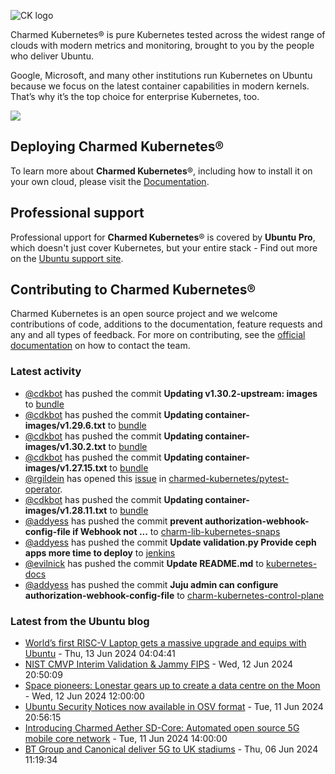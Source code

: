 ![CK logo](https://assets.ubuntu.com/v1/451d4cf4-Charmed+Kubernetes_RGB_onWhite_2022.svg)

Charmed Kubernetes® is pure Kubernetes tested across the widest range of clouds with modern metrics and monitoring, brought to you by the people who deliver Ubuntu.

Google, Microsoft, and many other institutions run Kubernetes on Ubuntu because we focus on the latest container capabilities in modern kernels. That’s why it’s the top choice for enterprise Kubernetes, too.

![](https://assets.ubuntu.com/v1/843c77b6-juju-at-a-glace.svg)

## Deploying Charmed Kubernetes®

To learn more about **Charmed Kubernetes**®, including how to install it on your own cloud, please visit the [Documentation][docs].

## Professional support

Professional upport for **Charmed Kubernetes**® is covered by **Ubuntu Pro**, which doesn't just cover Kubernetes, but your entire stack - Find out more on the [Ubuntu support site](https://ubuntu.com/support).

## Contributing to Charmed Kubernetes®

Charmed Kubernetes is an open source project and we welcome contributions of code, additions to the documentation, feature requests and any and all types of feedback. For more on contributing, see the [official documentation][get-in-touch] on how to contact the team.

<!-- LINKS -->
[docs]: https://ubuntu.com/kubernetes/docs
[get-in-touch]: https://ubuntu.com/kubernetes/docs/get-in-touch

### Latest activity

<!-- activity starts -->
 - [@cdkbot](https://github.com/cdkbot) has pushed the commit **Updating v1.30.2-upstream: images** to [bundle](https://github.com/charmed-kubernetes/bundle)
 - [@cdkbot](https://github.com/cdkbot) has pushed the commit **Updating container-images/v1.29.6.txt** to [bundle](https://github.com/charmed-kubernetes/bundle)
 - [@cdkbot](https://github.com/cdkbot) has pushed the commit **Updating container-images/v1.30.2.txt** to [bundle](https://github.com/charmed-kubernetes/bundle)
 - [@cdkbot](https://github.com/cdkbot) has pushed the commit **Updating container-images/v1.27.15.txt** to [bundle](https://github.com/charmed-kubernetes/bundle)
 - [@rgildein](https://github.com/rgildein) has opened this [issue](https://github.com/charmed-kubernetes/pytest-operator/issues/134) in [charmed-kubernetes/pytest-operator](https://api.github.com/repos/charmed-kubernetes/pytest-operator).
 - [@cdkbot](https://github.com/cdkbot) has pushed the commit **Updating container-images/v1.28.11.txt** to [bundle](https://github.com/charmed-kubernetes/bundle)
 - [@addyess](https://github.com/addyess) has pushed the commit **prevent authorization-webhook-config-file if Webhook not ...** to [charm-lib-kubernetes-snaps](https://github.com/charmed-kubernetes/charm-lib-kubernetes-snaps)
 - [@addyess](https://github.com/addyess) has pushed the commit **Update validation.py  Provide ceph apps more time to deploy** to [jenkins](https://github.com/charmed-kubernetes/jenkins)
 - [@evilnick](https://github.com/evilnick) has pushed the commit **Update README.md** to [kubernetes-docs](https://github.com/charmed-kubernetes/kubernetes-docs)
 - [@addyess](https://github.com/addyess) has pushed the commit **Juju admin can configure authorization-webhook-config-file** to [charm-kubernetes-control-plane](https://github.com/charmed-kubernetes/charm-kubernetes-control-plane)
<!-- activity ends -->

<!-- roadmap starts -->

<!-- roadmap ends -->

### Latest from the Ubuntu blog

<!-- blog starts -->
* [World’s first RISC-V Laptop gets a massive upgrade and equips with Ubuntu](https://ubuntu.com//blog/worlds-first-risc-v-laptop-gets-a-massive-upgrade-and-equips-with-ubuntu) - Thu, 13 Jun 2024 04:04:41 
* [NIST CMVP Interim Validation &amp; Jammy FIPS](https://ubuntu.com//blog/interim-validation-jammy-fips) - Wed, 12 Jun 2024 20:50:09 
* [Space pioneers: Lonestar gears up to create a data centre on the Moon](https://ubuntu.com//blog/lonestar-data-centre-moon) - Wed, 12 Jun 2024 12:00:00 
* [Ubuntu Security Notices now available in OSV format](https://ubuntu.com//blog/ubuntu-security-notices-now-available-in-osv-format) - Tue, 11 Jun 2024 20:56:15 
* [Introducing Charmed Aether SD-Core: Automated open source 5G mobile core network](https://ubuntu.com//blog/charmed-aether-sd-core-beta-release-announcement) - Tue, 11 Jun 2024 14:00:00 
* [BT Group and Canonical deliver 5G to UK stadiums](https://ubuntu.com//blog/bt-group-and-canonical-deliver-5g-to-uk-stadiums) - Thu, 06 Jun 2024 11:19:34 
<!-- blog ends -->

